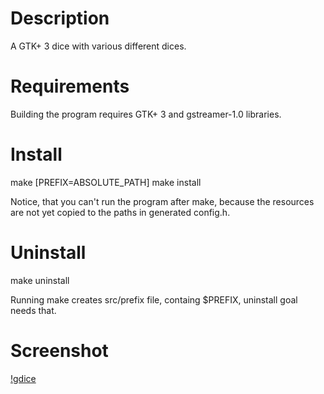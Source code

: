 Description
===========

A GTK+ 3 dice with various different dices.

Requirements
============

Building the program requires GTK+ 3 and gstreamer-1.0 libraries.

Install
=======

 make [PREFIX=ABSOLUTE_PATH]
 make install

Notice, that you can't run the program after make, because the resources
are not yet copied to the paths in generated config.h.

Uninstall
=========

 make uninstall

Running make creates src/prefix file, containg $PREFIX, uninstall goal needs
that.

Screenshot
==========

[!gdice](https://github.com/fluks/gdice/raw/master/gdice.png)
